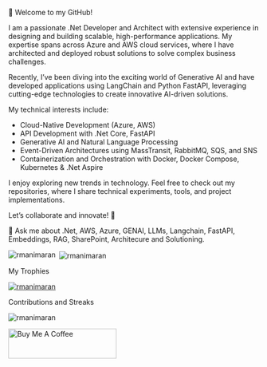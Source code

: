 👋 Welcome to my GitHub!

I am a passionate .Net Developer and Architect with extensive experience in designing and building scalable, high-performance applications. My expertise spans across Azure and AWS cloud services, where I have architected and deployed robust solutions to solve complex business challenges.

Recently, I’ve been diving into the exciting world of Generative AI and have developed applications using LangChain and Python FastAPI, leveraging cutting-edge technologies to create innovative AI-driven solutions.

My technical interests include:

- Cloud-Native Development (Azure, AWS)
- API Development with .Net Core, FastAPI
- Generative AI and Natural Language Processing
- Event-Driven Architectures using MassTransit, RabbitMQ, SQS, and SNS
- Containerization and Orchestration with Docker, Docker Compose, Kubernetes & .Net Aspire

I enjoy exploring new trends in technology. Feel free to check out my repositories, where I share technical experiments, tools, and project implementations.

Let’s collaborate and innovate! 🌟

💬 Ask me about .Net, AWS, Azure, GENAI, LLMs, Langchain, FastAPI, Embeddings, RAG, SharePoint, Architecure and Solutioning.
<!--
**r-manimaran/r-manimaran** is a ✨ _special_ ✨ repository because its `README.md` (this file) appears on your GitHub profile.

Here are some ideas to get you started:

- 👯 I’m looking to collaborate on ...
- 🤔 I’m looking for help with ...

- 📫 How to reach me: ...
- 😄 Pronouns: ...
- ⚡ Fun fact: ...
-->
<p><img align="left" src="https://github-readme-stats.vercel.app/api/top-langs?username=r-manimaran&show_icons=true&locale=en&layout=compact" alt="rmanimaran" /></p>

<p>&nbsp;<img align="center" src="https://github-readme-stats.vercel.app/api?username=r-manimaran&show_icons=true&locale=en&theme=dracula" alt="rmanimaran" /></p>

<p>My Trophies</p>
<p align="left"> <a href="https://github.com/ryo-ma/github-profile-trophy"><img src="https://github-profile-trophy.vercel.app/?username=r-manimaran&theme=onedark&row=2&column=4" alt="rmanimaran" /></a> </p>

<p>Contributions and Streaks</p>
<p><img align="center" src="https://github-readme-streak-stats.herokuapp.com/?user=r-manimaran" alt="rmanimaran" /></p>

<a href="https://www.buymeacoffee.com/rmanimaran" target="_blank"><img src="https://cdn.buymeacoffee.com/buttons/v2/default-yellow.png" alt="Buy Me A Coffee" style="height: 60px !important;width: 217px !important;" ></a>
